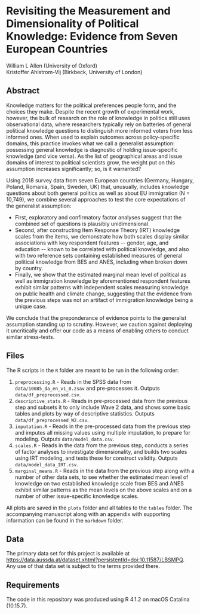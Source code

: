# Revisiting the Measurement and Dimensionality of Political Knowledge: Evidence from Seven European Countries

William L Allen (University of Oxford)  
Kristoffer Ahlstrom-Vij (Birkbeck, University of London)

## Abstract

Knowledge matters for the political preferences people form, and the choices they make. Despite the recent growth of experimental work, however, the bulk of research on the role of knowledge in politics still uses observational data, where researchers typically rely on batteries of general political knowledge questions to distinguish more informed voters from less informed ones. When used to explain outcomes across policy-specific domains, this practice invokes what we call a generalist assumption: possessing general knowledge is diagnostic of holding issue-specific knowledge (and vice versa). As the list of geographical areas and issue domains of interest to political scientists grow, the weight put on this assumption increases significantly; so, is it warranted?  

Using 2018 survey data from seven European countries (Germany, Hungary, Poland, Romania, Spain, Sweden, UK) that, unusually, includes knowledge questions about both general politics as well as about EU immigration (N = 10,749), we combine several approaches to test the core expectations of the generalist assumption: 

- First, exploratory and confirmatory factor analyses suggest that the combined set of questions is plausibly unidimensional. 
- Second, after constructing Item Response Theory (IRT) knowledge scales from the items, we demonstrate how both scales display similar associations with key respondent features -- gender, age, and education -- known to be correlated with political knowledge, and also with two reference sets containing established measures of general political knowledge from BES and ANES, including when broken down by country. 
- Finally, we show that the estimated marginal mean level of political as well as immigration knowledge by aforementioned respondent features exhibit similar patterns with independent scales measuring knowledge on public health and climate change, suggesting that the evidence from the previous steps was not an artifact of immigration knowledge being a unique case. 

We conclude that the preponderance of evidence points to the generalist assumption standing up to scrutiny. However, we caution against deploying it uncritically and offer our code as a means of enabling others to conduct similar stress-tests.

## Files

The R scripts in the `R` folder are meant to be run in the following order:

1. `preprocessing.R` - Reads in the SPSS data from `data/10085_da_en_v1_0.zsav` and pre-processes it. Outputs `data/df_preprocessed.csv`. 
2. `descriptive_stats.R` - Reads in pre-processed data from the previous step and subsets it to only include Wave 2 data, and shows some basic tables and plots by way of descriptive statistics. Outputs `data/df_preprocessed_W2.csv`.
3. `imputation.R` - Reads in the pre-processed data from the previous step and imputes all missing values using multiple imputation, to prepare for modeling. Outputs `data/model_data.csv`. 
4. `scales.R` - Reads in the data from the previous step, conducts a series of factor analyses to investigate dimensionality, and builds two scales using IRT modeling, and tests these for construct validity. Outputs `data/model_data_IRT.csv`.
5. `marginal_means.R` - Reads in the data from the previous step along with a number of other data sets, to see whether the estimated mean level of knowledge on two established knowledge scale from BES and ANES exhibit similar patterns as the mean levels on the above scales and on a number of other issue-specific knowledge scales.

All plots are saved in the `plots` folder and all tables to the `tables` folder. The accompanying manuscript along with an appendix with supporting information can be found in the `markdown` folder. 

## Data

The primary data set for this project is available at https://data.aussda.at/dataset.xhtml?persistentId=doi:10.11587/LBSMPQ. Any use of that data set is subject to the terms provided there.

## Requirements

The code in this repository was produced using R 4.1.2 on macOS Catalina (10.15.7).
